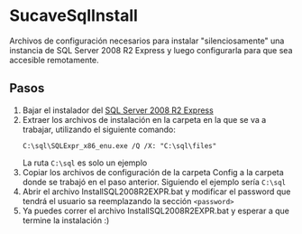 SucaveSqlInstall
================

Archivos de configuración necesarios para instalar "silenciosamente" una instancia de SQL Server 2008 R2 Express y luego configurarla para que sea accesible remotamente.

Pasos
-----

1. Bajar el instalador del [SQL Server 2008 R2 Express](http://www.microsoft.com/en-us/download/details.aspx?id=30438)
2. Extraer los archivos de instalación en la carpeta en la que se va a trabajar, utilizando el siguiente comando:
    ```
    C:\sql\SQLExpr_x86_enu.exe /Q /X: "C:\sql\files"    
    ```
    La ruta ```C:\sql``` es solo un ejemplo
3. Copiar los archivos de configuración de la carpeta Config a la carpeta donde se trabajó en el paso anterior. Siguiendo el ejemplo sería ```C:\sql```
4. Abrir el archivo InstallSQL2008R2EXPR.bat y modificar el password que tendrá el usuario sa reemplazando la sección ```<password>```
5. Ya puedes correr el archivo InstallSQL2008R2EXPR.bat y esperar a que termine la instalación :)

